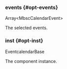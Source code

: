 ### events {#opt-events}

Array&lt;MbscCalendarEvent&gt;

The selected events.
### inst {#opt-inst}

EventcalendarBase

The component instance.